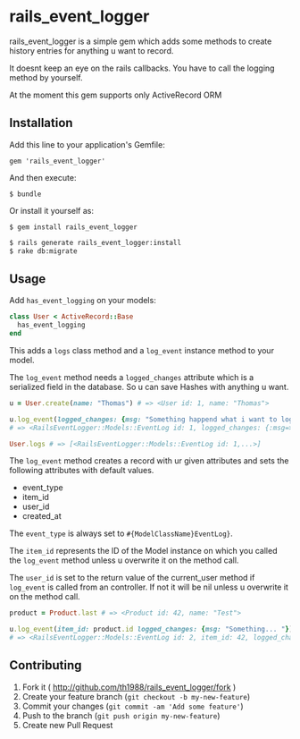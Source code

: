 # rails_event_logger

rails_event_logger is a simple gem which adds some methods to create history
entries for anything u want to record.

It doesnt keep an eye on the rails callbacks. You have to call the
logging method by yourself.

At the moment this gem supports only ActiveRecord ORM

## Installation

Add this line to your application's Gemfile:

    gem 'rails_event_logger'

And then execute:

    $ bundle

Or install it yourself as:

    $ gem install rails_event_logger

```bash
$ rails generate rails_event_logger:install
$ rake db:migrate
```


## Usage

Add `has_event_logging` on your models:

```ruby
class User < ActiveRecord::Base
  has_event_logging
end
```

This adds a `logs` class method and a `log_event` instance method to
your model.

The `log_event` method needs a `logged_changes` attribute which is a
serialized field in the database. So u can save Hashes with anything u
want.

```ruby
u = User.create(name: "Thomas") # => <User id: 1, name: "Thomas">

u.log_event(logged_changes: {msg: "Something happend what i want to log in my event_logs table"})
# => <RailsEventLogger::Models::EventLog id: 1, logged_changes: {:msg=>"Something happend what i want to log in my event_logs table"}, ...>

User.logs # => [<RailsEventLogger::Models::EventLog id: 1,...>]
```

The `log_event` method creates a record with ur given attributes and
sets the following attributes with default values.

* event_type
* item_id
* user_id
* created_at

The `event_type` is always set to `#{ModelClassName}EventLog}`.

The `item_id` represents the ID of the Model instance on which you called the
`log_event` method unless u overwrite it on the method call.

The `user_id` is set to the return value of the current_user method if
`log_event` is called from an controller. If not it will be nil unless
u overwrite it on the method call.

```ruby
product = Product.last # => <Product id: 42, name: "Test">

u.log_event(item_id: product.id logged_changes: {msg: "Something... "})
# => <RailsEventLogger::Models::EventLog id: 2, item_id: 42, logged_changes: {:msg=>"Something happend what i want to log in my event_logs table"}>
```

## Contributing

1. Fork it ( http://github.com/th1988/rails_event_logger/fork )
2. Create your feature branch (`git checkout -b my-new-feature`)
3. Commit your changes (`git commit -am 'Add some feature'`)
4. Push to the branch (`git push origin my-new-feature`)
5. Create new Pull Request
